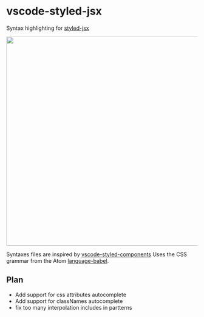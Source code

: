 # vscode-styled-jsx

Syntax highlighting for [styled-jsx](https://github.com/zeit/styled-jsx)

<img src="https://raw.githubusercontent.com/iFwu/vscode-styled-jsx/master/code.png" width="550">

Syntaxes files are inspired by [vscode-styled-components](https://github.com/styled-components/vscode-styled-components.git)
Uses the CSS grammar from the Atom [language-babel](https://github.com/gandm/language-babel).

## Plan

* Add support for css attributes autocomplete
* Add support for classNames autocomplete
* fix too many interpolation includes in partterns
